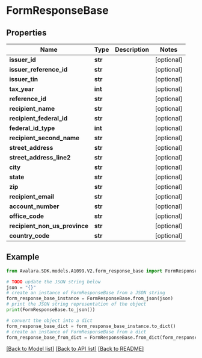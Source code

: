 # FormResponseBase


## Properties

Name | Type | Description | Notes
------------ | ------------- | ------------- | -------------
**issuer_id** | **str** |  | [optional] 
**issuer_reference_id** | **str** |  | [optional] 
**issuer_tin** | **str** |  | [optional] 
**tax_year** | **int** |  | [optional] 
**reference_id** | **str** |  | [optional] 
**recipient_name** | **str** |  | [optional] 
**recipient_federal_id** | **str** |  | [optional] 
**federal_id_type** | **int** |  | [optional] 
**recipient_second_name** | **str** |  | [optional] 
**street_address** | **str** |  | [optional] 
**street_address_line2** | **str** |  | [optional] 
**city** | **str** |  | [optional] 
**state** | **str** |  | [optional] 
**zip** | **str** |  | [optional] 
**recipient_email** | **str** |  | [optional] 
**account_number** | **str** |  | [optional] 
**office_code** | **str** |  | [optional] 
**recipient_non_us_province** | **str** |  | [optional] 
**country_code** | **str** |  | [optional] 

## Example

```python
from Avalara.SDK.models.A1099.V2.form_response_base import FormResponseBase

# TODO update the JSON string below
json = "{}"
# create an instance of FormResponseBase from a JSON string
form_response_base_instance = FormResponseBase.from_json(json)
# print the JSON string representation of the object
print(FormResponseBase.to_json())

# convert the object into a dict
form_response_base_dict = form_response_base_instance.to_dict()
# create an instance of FormResponseBase from a dict
form_response_base_from_dict = FormResponseBase.from_dict(form_response_base_dict)
```
[[Back to Model list]](../README.md#documentation-for-models) [[Back to API list]](../README.md#documentation-for-api-endpoints) [[Back to README]](../README.md)


